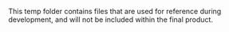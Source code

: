 This temp folder contains files that are used for reference during development, and will not be included within the final product.